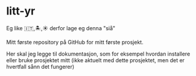
# litt-yr


Eg like 🇮🇹,🏝,☀ derfor lage eg denna "siå"


Mitt første repository på GitHub for mitt første prosjekt. 

Her skal jeg legge til dokumentasjon, som for eksempel hvordan installere eller bruke prosjektet mitt (ikke aktuelt med dette prosjektet, men det er hvertfall sånn det fungerer) 
